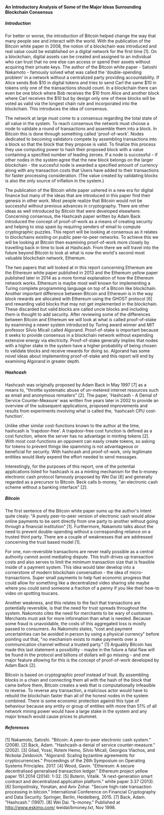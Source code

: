 
#### An Introductory Analysis of Some of the Major Ideas Surrounding Blockchain Consensus  


##### Introduction  

For better or worse, the introduction of Bitcoin helped change the way that many people see and interact with the world. With the publication of the Bitcoin white paper in 2008, the notion of a blockchain was introduced and real value could be established on a digital network for the first time [1]. On a blockchain, digital assets can be created and assigned to an individual who can trust that no one else can access or spend their assets without acquiring their private keys. The author of the Bitcoin white paper - Satoshi Nakamoto - famously solved what was called the 'double-spending problem' in a network without a centralized party providing accountability. If Alice sends Bob $10 in digital tokens and tries to send Carl the same $10 in tokens only one of the transactions should count. In a blockchain there can even be one block where Bob receives the $10 from Alice and another block where Carl receives the $10 but by design only one of these blocks will be voted as valid via the longest chain rule and incorporated into the blockchain. This introduces the idea of consensus.  

The network at large must come to a consensus regarding the total state of all value in the system. To reach consensus the network must choose a node to validate a round of transactions and assemble them into a block. In Bitcoin this is done through something called 'proof-of-work'. Nodes dedicated to becoming validators compete by assembling transactions into a block so that the block that they propose is valid. To finalize this process they use computing power to hash their proposed block with a value containing a specified number of leading zeroes. If a node is successful - if other nodes in the system agree that the new block belongs on the larger blockchain - the succesful node is awarded a specified amount of currency along with any transaction costs that Users have added to their transactions for faster processing consideration. (The value created by validating blocks is also the only source of inflation in the system.)  

The publication of the Bitcoin white paper ushered in a new era for digital finance but many of the ideas that are introduced in this paper find their genesis in other work. Most people realize that Bitcoin would not be successful without previous advances in cryptography. There are other ideas as well introduced by Bitcoin that were developed elsewhere. Concerning consensus, the Hashcash paper written by Adam Back introduced the concept of proof-of-work as a means of creating security and helping to stop spam by requiring senders of email to compute cryptographic puzzles. This report will be looking at consensus as it relates to blockchains existing on public peer-to-peer networks. To achieve this we will be looking at Bitcoin then examining proof-of-work more closely by travelling back in time to look at Hashcash. From there we will travel into the future beyond Bitcoin to look at what is now the world's second most valuable blockchain network, Ethereum. 

The two papers that will looked at in this report concerning Ethereum are the Ethereum white paper published in 2013 and the Ethereum yellow paper published later in 2014 as a more formal explanation of how the Ethereum network works. Ethereum is maybe most well known for implementing a Turing complete programming language on top of a Bitcoin like blockchain. Another important difference between Bitcoin and Ethereum is in the way block rewards are allocated with Ethereum using the GHOST protocol [6] and rewarding valid blocks that may not get implemented in the blockchain. These discarded but valid blocks are called uncle blocks and including them is thought to add security. After reviewing some of the differences between Bitcoin and Ethereum we will look at what is called proof-of-stake by examining a newer system introduced by Turing award winner and MIT professor Silvio Micali called Algorand. Proof-of-stake is important because it seeks to provide consensus in a blockchain network without expending extensive energy via electricity. Proof-of-stake generally implies that nodes with a higher stake in the system have a higher probability of being chosen to validate blocks and receive rewards for doing so. Algorand has some novel ideas about implementing proof-of-stake and this report will end by examining Algorand in greater depth.   


##### Hashcash  

Hashcash was originally proposed by Adam Back in May 1997 [7] as a means to, "throttle systematic abuse of un-metered internet resources such as email and anonymous remailers" [2]. The paper, 'Hashcash - A Denial of Service Counter-Measure' was written five years later in 2002 to provide an overview of the subsequent applications, proposed improvements and results from experiments involving what is called the, 'hashcash CPU cost-function'.  

Unlike other similar cost-functions known to the author at the time, hashcash is 'trapdoor-free'. A trapdoor-free cost function is defined as a cost function, where the server has no advantage in minting tokens [2]. With most cost-functions an opponent can easily create tokens, so asking for tokens to prevent things like spamming is not advantageous or beneficial for security. With hashcash and proof-of-work, only legitimate enitities would likely expend the effort needed to send messages. 

Interestingly, for the purposes of this report, one of the potential applications listed for hashcash is as a minting mechanism for the b-money electronic cash protocol famously proposed by Wei Dai [8] and generally regarded as a precursor to Bitcoin. Beck calls b-money, "an electronic cash scheme without a banking interface" [2].   

##### Bitcoin  

The first sentence of the Bitcoin white paper sums up the author's intent quite clealy: "A purely peer-to-peer version of electronic cash would allow online payments to be sent directly from one party to another without going through a financial institution" [1]. Furthermore, Nakamoto talks about the need to prevent double-spending without a corresponding reliance on a trusted third party. There are a couple of weaknesses that are addressed concerning the trust based model [1]. 

For one, non-reversible transactions are never really possible as a central authority cannot avoid mediating dispute. This truth drives up transaction costs and also serves to limit the minimum transaction size that is feasible inside of a payment system. This idea would later develop into a cornerstone of modern blockchain conversation - the idea of micro-transactions. Super small payments to help fuel economic progress that could allow for something like a decentralized video sharing site maybe where you could send someone a fraction of a penny if you like their how-to video on spotting toucans. 

Another weakness, and this relates to the fact that transactions are potentially reversible, is that the need for trust spreads throughout the system. Nakomoto cites the need for merchants to be wary of customers. Merchants must ask for more information than what is needed. Because some fraud is unavoidable, the costs of this aggregated loss is mostly passed to consumers. As Nakomoto states, "cost and payment uncertainties can be avoided in person by using a physical currency" before pointing out that, "no mechanism exists to make payments over a communication channel without a trusted party." [1] Arguably Bitcoin has made this last statement a possibility - maybe in the future a fatal flaw will be found in the protocol and billions of dollars will go missing - and one major feature allowing for this is the concept of proof-of-work developed by Adam Back [2].

Bitcoin is based on cryptographic proof instead of trust. By assembling blocks in a chain and connecting them all with the hash of the block that came before them, Bitcoin creates a web that is computationally infeasible to reverse. To reverse any transaction, a malicious actor would have to rebuild the blockchain faster than all of the honest nodes in the system combined. There is some economic protection against this type of behaviour because any entity or group of entities with more than 51% of all network mining power would have a large stake in the system and any major breach would cause prices to plummet.

##### References  

[1] Nakamoto, Satoshi. "Bitcoin: A peer-to-peer electronic cash system." (2008).
[2] Back, Adam. "Hashcash-a denial of service counter-measure." (2002).
[3] Gilad, Yossi, Rotem Hemo, Silvio Micali, Georgios Vlachos, and Nickolai Zeldovich. "Algorand: Scaling byzantine agreements for cryptocurrencies." Proceedings of the 26th Symposium on Operating Systems Principles. 2017.
[4] Wood, Gavin. "Ethereum: A secure decentralised generalised transaction ledger." Ethereum project yellow paper 151.2014 (2014): 1-32.
[5] Buterin, Vitalik. "A next-generation smart contract and decentralized application platform." white paper 3.37 (2013).
[6] Sompolinsky, Yonatan, and Aviv Zohar. "Secure high-rate transaction processing in bitcoin." International Conference on Financial Cryptography and Data Security. Springer, Berlin, Heidelberg, 2015.
[7] Back, Adam. "Hashcash." (1997).
[8] Wei Dai. "b-money." Published at http://www.eskimo.com/ ̃weidai/bmoney.txt, Nov 1998.